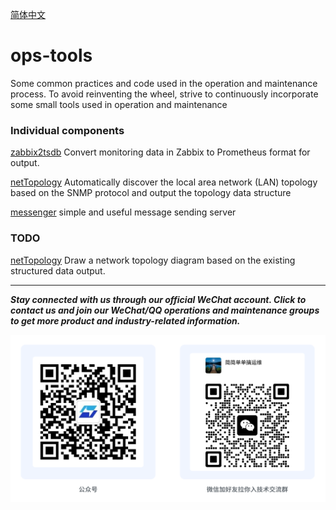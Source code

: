 [简体中文](README.md)
# ops-tools

Some common practices and code used in the operation and maintenance process.
To avoid reinventing the wheel, strive to continuously incorporate some small
tools used in operation and maintenance

###  Individual components

[zabbix2tsdb](zabbix2tsdb/readme.md)  Convert monitoring data in Zabbix to Prometheus format for output.

[netTopology](netTopology)  Automatically discover the local area network (LAN) topology 
based on the SNMP protocol and output the topology data structure

[messenger](messenger/README.md) simple and useful message sending server

### TODO
[netTopology]() Draw a network topology diagram based on the existing structured data output.

---

_**Stay connected with us through our official WeChat account. Click to contact us and join our WeChat/QQ operations and maintenance groups to get more product and industry-related information.**_

![veops](docs/images/wechat.jpg)